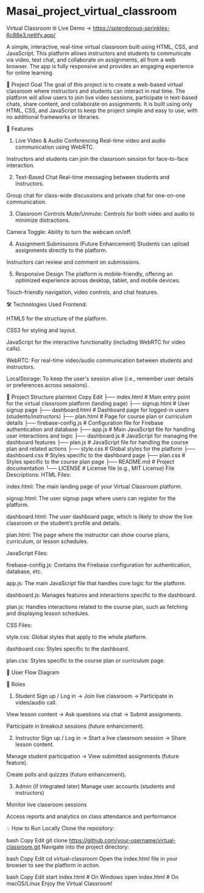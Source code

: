 # Masai_project_virtual_classroom
Virtual Classroom
🌐 Live Demo → https://splendorous-sprinkles-6c88e3.netlify.app/

A simple, interactive, real-time virtual classroom built using HTML, CSS, and JavaScript. This platform allows instructors and students to communicate via video, text chat, and collaborate on assignments, all from a web browser. The app is fully responsive and provides an engaging experience for online learning.

🚀 Project Goal
The goal of this project is to create a web-based virtual classroom where instructors and students can interact in real time. The platform will allow users to join live video sessions, participate in text-based chats, share content, and collaborate on assignments. It is built using only HTML, CSS, and JavaScript to keep the project simple and easy to use, with no additional frameworks or libraries.

🌟 Features
1. Live Video & Audio Conferencing
Real-time video and audio communication using WebRTC.

Instructors and students can join the classroom session for face-to-face interaction.

2. Text-Based Chat
Real-time messaging between students and instructors.

Group chat for class-wide discussions and private chat for one-on-one communication.

3. Classroom Controls
Mute/Unmute: Controls for both video and audio to minimize distractions.

Camera Toggle: Ability to turn the webcam on/off.

4. Assignment Submissions (Future Enhancement)
Students can upload assignments directly to the platform.

Instructors can review and comment on submissions.

5. Responsive Design
The platform is mobile-friendly, offering an optimized experience across desktop, tablet, and mobile devices.

Touch-friendly navigation, video controls, and chat features.

🛠️ Technologies Used
Frontend:

HTML5 for the structure of the platform.

CSS3 for styling and layout.

JavaScript for the interactive functionality (including WebRTC for video calls).

WebRTC: For real-time video/audio communication between students and instructors.

LocalStorage: To keep the user's session alive (i.e., remember user details or preferences across sessions).

📁 Project Structure
plaintext
Copy
Edit
├── index.html             # Main entry point for the virtual classroom platform (landing page)
├── signup.html            # User signup page
├── dashboard.html         # Dashboard page for logged-in users (students/instructors)
├── plan.html              # Page for course plan or curriculum details
├── firebase-config.js     # Configuration file for Firebase authentication and database
├── app.js                 # Main JavaScript file for handling user interactions and logic
├── dashboard.js           # JavaScript for managing the dashboard features
├── plan.js                # JavaScript file for handling the course plan and related actions
├── style.css              # Global styles for the platform
├── dashboard.css          # Styles specific to the dashboard page
├── plan.css               # Styles specific to the course plan page
├── README.md              # Project documentation
└── LICENSE                # License file (e.g., MIT License)
File Descriptions:
HTML Files:

index.html: The main landing page of your Virtual Classroom platform.

signup.html: The user signup page where users can register for the platform.

dashboard.html: The user dashboard page, which is likely to show the live classroom or the student’s profile and details.

plan.html: The page where the instructor can show course plans, curriculum, or lesson schedules.

JavaScript Files:

firebase-config.js: Contains the Firebase configuration for authentication, database, etc.

app.js: The main JavaScript file that handles core logic for the platform.

dashboard.js: Manages features and interactions specific to the dashboard.

plan.js: Handles interactions related to the course plan, such as fetching and displaying lesson schedules.

CSS Files:

style.css: Global styles that apply to the whole platform.

dashboard.css: Styles specific to the dashboard.

plan.css: Styles specific to the course plan or curriculum page.

👤 User Flow Diagram

👥 Roles
1. Student
Sign up / Log in → Join live classroom → Participate in video/audio call.

View lesson content → Ask questions via chat → Submit assignments.

Participate in breakout sessions (future enhancement).

2. Instructor
Sign up / Log in → Start a live classroom session → Share lesson content.

Manage student participation → View submitted assignments (future feature).

Create polls and quizzes (future enhancement).

3. Admin (if integrated later)
Manage user accounts (students and instructors)

Monitor live classroom sessions

Access reports and analytics on class attendance and performance

💡 How to Run Locally
Clone the repository:

bash
Copy
Edit
git clone https://github.com/your-username/virtual-classroom.git
Navigate into the project directory:

bash
Copy
Edit
cd virtual-classroom
Open the index.html file in your browser to see the platform in action.

bash
Copy
Edit
start index.html  # On Windows
open index.html   # On macOS/Linux
Enjoy the Virtual Classroom!
